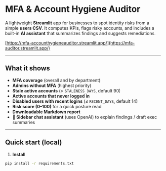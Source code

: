 # MFA & Account Hygiene Auditor

A lightweight **Streamlit** app for businesses to spot identity risks from a simple **users CSV**. It computes KPIs, flags risky accounts, and includes a built-in **AI assistant** that summarizes findings and suggests remediations.

[https://mfa-accounthygieneauditor.streamlit.app/](https://mfa-auditor.streamlit.app/)

---

## What it shows
- **MFA coverage** (overall and by department)
- **Admins without MFA** (highest priority)
- **Stale active accounts** (> `STALENESS_DAYS`, default 90)
- **Active accounts that never logged in**
- **Disabled users with recent logins** (≤ `RECENT_DAYS`, default 14)
- **Risk score (0–100)** for a quick posture read
- **Downloadable Markdown report**
- **🧠 Sidebar chat assistant** (uses OpenAI) to explain findings / draft exec summaries

---

## Quick start (local)

1) **Install**
```bash
pip install -r requirements.txt
